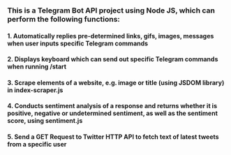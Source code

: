 ### This is a Telegram Bot API project using Node JS, which can perform the following functions:
#### 1. Automatically replies pre-determined links, gifs, images, messages when user inputs specific Telegram commands
#### 2. Displays keyboard which can send out specific Telegram commands when running /start
#### 3. Scrape elements of a website, e.g. image or title (using JSDOM library) in index-scraper.js
#### 4. Conducts sentiment analysis of a response and returns whether it is positive, negative or undetermined sentiment, as well as the sentiment score, using sentiment.js
#### 5. Send a GET Request to Twitter HTTP API to fetch text of latest tweets from a specific user
